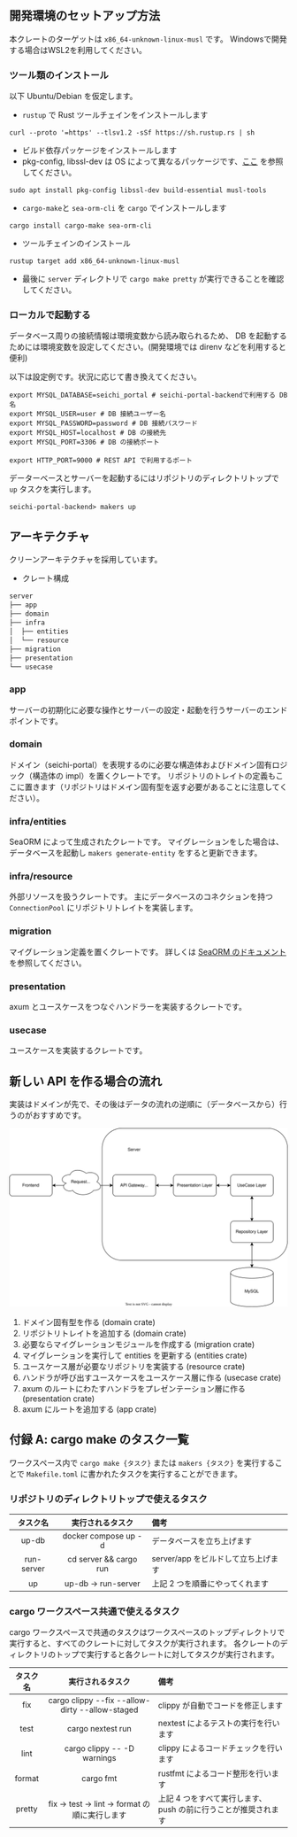 ## 開発環境のセットアップ方法

本クレートのターゲットは `x86_64-unknown-linux-musl` です。
Windowsで開発する場合はWSL2を利用してください。

### ツール類のインストール

以下 Ubuntu/Debian を仮定します。

- `rustup` で Rust ツールチェインをインストールします

```shell
curl --proto '=https' --tlsv1.2 -sSf https://sh.rustup.rs | sh
```

- ビルド依存パッケージをインストールします
- pkg-config, libssl-dev は OS によって異なるパッケージです、[ここ](https://docs.rs/openssl/latest/openssl/) を参照してください。

```shell
sudo apt install pkg-config libssl-dev build-essential musl-tools
```

- `cargo-make`と `sea-orm-cli` を `cargo` でインストールします

```shell
cargo install cargo-make sea-orm-cli
```

- ツールチェインのインストール

```shell
rustup target add x86_64-unknown-linux-musl
```

- 最後に `server` ディレクトリで `cargo make pretty` が実行できることを確認してください。

### ローカルで起動する

データベース周りの接続情報は環境変数から読み取られるため、 DB を起動するためには環境変数を設定してください。(開発環境では direnv などを利用すると便利)

以下は設定例です。状況に応じて書き換えてください。
```
export MYSQL_DATABASE=seichi_portal # seichi-portal-backendで利用する DB 名
export MYSQL_USER=user # DB 接続ユーザー名
export MYSQL_PASSWORD=password # DB 接続パスワード
export MYSQL_HOST=localhost # DB の接続先
export MYSQL_PORT=3306 # DB の接続ポート

export HTTP_PORT=9000 # REST API で利用するポート
```



データーベースとサーバーを起動するにはリポジトリのディレクトリトップで `up` タスクを実行します。

```shell
seichi-portal-backend> makers up
```

## アーキテクチャ

クリーンアーキテクチャを採用しています。

- クレート構成

```tree
server
├── app
├── domain
├── infra
│  ├── entities
│  └── resource
├── migration
├── presentation
└── usecase
```

### app

サーバーの初期化に必要な操作とサーバーの設定・起動を行うサーバーのエンドポイントです。

### domain

ドメイン（seichi-portal）を表現するのに必要な構造体およびドメイン固有ロジック（構造体の impl）を置くクレートです。
リポジトリのトレイトの定義もここに置きます（リポジトリはドメイン固有型を返す必要があることに注意してください）。

### infra/entities

SeaORM によって生成されたクレートです。
マイグレーションをした場合は、データベースを起動し `makers generate-entity` をすると更新できます。

### infra/resource

外部リソースを扱うクレートです。
主にデータベースのコネクションを持つ `ConnectionPool` にリポジトリトレイトを実装します。

### migration

マイグレーション定義を置くクレートです。
詳しくは [SeaORM のドキュメント](https://www.sea-ql.org/SeaORM/docs/next/migration/setting-up-migration/)を参照してください。

### presentation

axum とユースケースをつなぐハンドラーを実装するクレートです。

### usecase

ユースケースを実装するクレートです。

## 新しい API を作る場合の流れ

実装はドメインが先で、その後はデータの流れの逆順に（データベースから）行うのがおすすめです。

![データの流れ](docs/dataflow.dwario.svg)

1. ドメイン固有型を作る (domain crate)
2. リポジトリトレイトを追加する (domain crate)
3. 必要ならマイグレーションモジュールを作成する (migration crate)
4. マイグレーションを実行して entities を更新する (entities crate)
5. ユースケース層が必要なリポジトリを実装する (resource crate)
6. ハンドラが呼び出すユースケースをユースケース層に作る (usecase crate)
7. axum のルートにわたすハンドラをプレゼンテーション層に作る (presentation crate)
8. axum にルートを追加する (app crate)

## 付録 A: cargo make のタスク一覧

ワークスペース内で `cargo make {タスク}` または `makers {タスク}` を実行することで `Makefile.toml` に書かれたタスクを実行することができます。

### リポジトリのディレクトリトップで使えるタスク

|  タスク名  |    実行されるタスク    | 備考                                |
| :--------: | :--------------------: | :---------------------------------- |
|   up-db    |  docker compose up -d  | データベースを立ち上げます          |
| run-server | cd server && cargo run | server/app をビルドして立ち上げます |
|     up     |  up-db -> run-server   | 上記 2 つを順番にやってくれます     |

### cargo ワークスペース共通で使えるタスク

cargo ワークスペースで共通のタスクはワークスペースのトップディレクトリで実行すると、すべてのクレートに対してタスクが実行されます。
各クレートのディレクトリのトップで実行すると各クレートに対してタスクが実行されます。

| タスク名 |                実行されるタスク                 | 備考                                                           |
| :------: | :---------------------------------------------: | :------------------------------------------------------------- |
|   fix    | cargo clippy --fix --allow-dirty --allow-staged | clippy が自動でコードを修正します                              |
|   test   |                cargo nextest run                | nextest によるテストの実行を行います                           |
|   lint   |           cargo clippy -- -D warnings           | clippy によるコードチェックを行います                          |
|  format  |                    cargo fmt                    | rustfmt によるコード整形を行います                             |
|  pretty  | fix -> test -> lint -> format の順に実行します  | 上記 4 つをすべて実行します、push の前に行うことが推奨されます |
